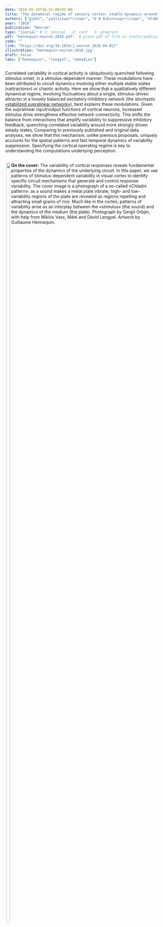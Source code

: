 ```yaml
---
date: 2018-05-16T16:54:09+01:00
title: "The dynamical regime of sensory cortex: stable dynamics around a single stimulus-tuned attractor account for patterns of noise variability"
authors: ["gjeh2", "ya311<sup>*</sup>", "D B Rubin<sup>*</sup>", "ml468<sup>Ŧ</sup>", "KD Miller<sup>Ŧ</sup>"]
year: "2018"
publication: "Neuron"
type: "journal" # 1: journal   2: conf   3: preprint
pdf: "hennequin-neuron-2018.pdf"  # place pdf of file in static/publication/
code: ""
link: "https://doi.org/10.1016/j.neuron.2018.04.017"
illustration: "hennequin-neuron-2018.jpg"
draft: false
labs: ["hennequin", "lengyel", "ahmadian"]
---
```



Correlated variability in cortical activity is ubiquitously quenched following
stimulus onset, in a stimulus-dependent manner. These modulations have been
attributed to circuit dynamics involving either multiple stable states
(«attractors») or chaotic activity. Here we show that a qualitatively different
dynamical regime, involving fluctuations about a single, stimulus-driven
attractor in a loosely balanced excitatory-inhibitory network (the stochastic
[«stabilized supralinear network»](https://doi.org/10.1016/j.neuron.2014.12.026)),
best explains these modulations. Given the supralinear input/output functions
of cortical neurons, increased stimulus drive strengthens effective network
connectivity. This shifts the balance from interactions that amplify
variability to suppressive inhibitory feedback, quenching correlated
variability around more strongly driven steady states.  Comparing to previously
published and original data analyses, we show that this mechanism, unlike
previous proposals, uniquely accounts for the spatial patterns and fast
temporal dynamics of variability suppression. Specifying the cortical operating
regime is key to understanding the computations underlying perception.

<br>

<div style="float:left; margin-bottom: 1em">
<center>
<img width="80%" src="/publications/hennequin-neuron-2018-cover.png"/>
<center>
</div>
<div>
<b>On the cover:</b>
The variability of cortical responses reveals fundamental properties of the
dynamics of the underlying circuit. In this paper, we use patterns of
stimulus-dependent variability in visual cortex to identify specific circuit
mechanisms that generate and control response variability. The cover image is a
photograph of a so-called «Chladni pattern»: as a sound makes a metal plate
vibrate, high- and low-variability regions of the plate are revealed as regions
repelling and attracting small grains of rice. Much like in the cortex,
patterns of variability arise as an interplay between the «stimulus» (the
sound) and the dynamics of the medium (the plate). Photograph by Gergő Orbán,
with help from Miklós Vass, Máté and Dávid Lengyel. Artwork by Guillaume Hennequin.</div>
